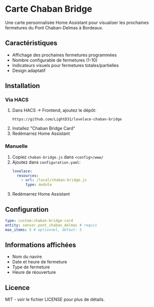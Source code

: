 # Carte Chaban Bridge 

Une carte personnalisée Home Assistant pour visualiser les prochaines fermetures du Pont Chaban-Delmas à Bordeaux.

## Caractéristiques
- Affichage des prochaines fermetures programmées
- Nombre configurable de fermetures (1-10)
- Indicateurs visuels pour fermetures totales/partielles 
- Design adaptatif

## Installation

### Via HACS
1. Dans HACS → Frontend, ajoutez le dépôt:
   ```
   https://github.com/LightD31/lovelace-chaban-bridge
   ```
2. Installez "Chaban Bridge Card"
3. Redémarrez Home Assistant

### Manuelle
1. Copiez `chaban-bridge.js` dans `<config>/www/`
2. Ajoutez dans `configuration.yaml`:
   ```yaml
   lovelace:
     resources:
       - url: /local/chaban-bridge.js
         type: module
   ```
3. Redémarrez Home Assistant

## Configuration

```yaml
type: custom:chaban-bridge-card
entity: sensor.pont_chaban_delmas # requis
max_items: 5 # optionnel, défaut: 5
```

## Informations affichées
- Nom du navire
- Date et heure de fermeture 
- Type de fermeture
- Heure de réouverture

## Licence
MIT - voir le fichier LICENSE pour plus de détails.
